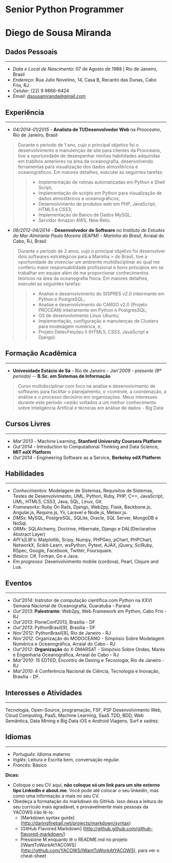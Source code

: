 # Senior Python Programmer

# Diego de Sousa Miranda

## Dados Pessoais
* * *
* *Data e Local de Nascimento*: 07 de Agosto de 1988 | Rio de Janeiro, Brasil
* *Endereço*: Rua Julio Novelino, 14, Casa B, Recanto das Dunas, Cabo Frio, RJ
* *Celular*: (22) 9 9866-6424
* *Email*: <dsousamiranda@gmail.com>

## Experiência
* * *
* *04/2014-01/2015* - **Analista de TI/Desenvolvedor Web** na *Prooceano*, Rio de Janeiro, Brasil
> Durante o periodo de 1 ano, cujo o principal objetivo foi o desenvolvimento e manutenção de site para clientes
> da Prooceano, tive a oportunidade de desenpenhar minhas habilidades adquiridas em trablhos anteriores na área
> da oceanografia, desenvolvendo ferramentas para visualização dos dados atmosféricos e oceanográficos.
> Em maiores detalhes, executei as seguintes tarefas:
> > + Implementação de rotinas automatizadas em Python e Shell Script;
> > + Implementação de scripts em Python para visualização de dados atmosféricos e oceanográficos;
> > + Desenvolvimento de produtos web em PHP, JavaScript, HTML5 e CSS3;
> > + Implementação de Banco de Dados MySQL;
> > + Servidor Amazon AWS, New Relic.

* *06/2012-04/2014* - **Desenvolvedor de Software** no *Instituto de Estudos do Mar Almirante Paulo Moreira (IEAPM) - Marinha do Brasil*, Arraial do Cabo, RJ, Brasil
> Durante o periodo de 2 anos, cujo o principal objetivo foi desenvolver dois softwares estratégicos para a Marinha > do Brasil, tive a oportunidade de vivenciar um ambiente multidisciplinar ao qual me conferiu maior responsabilidade profissional e bons princípios em se trabalhar em equipe além de me proporcionar conhecimentos teóricos na área da oceanografia física. Em maiores detalhes, executei as seguintes tarefas:
> > + Analise e desenvolvimento do SISPRES v2.0 inteirmante em Python e PostgreSQL;
> > + Analise e desenvolvimento do CARGO v2.0 (Projeto PROCEAN) inteiramente em Python e PostgresSQL;
> > + OS de desenvolvimento Linux Ubuntu;
> > + Implementação, configuração e manutençao de Clusters para modelagem numérica, e;
> > + Projeto DetecFeições II (HTML5, CSS3, JavaScript e Django).

## Formação Acadêmica
* * *
- **Univesidade Estácio de Sá** - Rio de Janeiro - *Jan'2009 - presente (8º periodo)*
-- **B.Sc. em Sistemas de Informação**
> Curso multidisciplinar com foco na analise e desenvolvimento de softwares para facilitar o planejamento, o >controle, a coordenação, a análise e o processo decisório em organizações. Meus interesses durante este período >estão voltados a um melhor conhecimento sobre Inteligência Artifical e técnicas em análise de dados - Big Data

## Cursos Livres
* * *
+ *Mar'2013* - Machine Learning, **Stanford University Coursera Platform**
+ *Out'2014* - Introduction to Computational Thinking and Data Science, **MIT edX Platform**
+ *Out'2014* - Engineering Software as a Service, **Berkeley edX Platform**

## Habilidades
* * *
* *Conhecimentos*: Modelagem de Sistemas, Requisitos de Sistemas, Testes de Desenvolvimento, UML, Python, Ruby, PHP, C++, JavaScript, UML, HTML5, CSS3, Java, SQL, Linux, Git.
* *Frameworks*: Ruby On Rails, Django, Web2py, Flask, Backbone.js, Angular.js, Require.js, Yii, Laravel e Node.js, Meteor.js. 
* *DMSs*: MySQL, PostgreSQL, SQLite, Oracle, SQL Server, MongoDB e NoSql.
* *ORMs*: SQLAlchemy, Doctrine, Hibernate, Django e DAL(Declarative Abstract Layer)
* *API's|LIB's*: Matplotlib, Scipy, Numpy, PHPGeo, pChart, PHPChart, NetworkX, Scikit-Learn, wxPython, Pytest, AJAX, jQuery, SciRuby, RSpec, Google, Facebook, Twitter, Foursquare.
* *Básico*: C#, Fortran, Go e Java.
* *Em progresso*: Desenvolvimento mobile (cordova), Pearl, Clojure and Lua.

## Eventos
* * * 
* *Out'2014*: Instrutor de computação científica com Python na XXVI Semana Nacional de
Oceanografia, Guaratuba - Paraná
* *Out'2013*: **Palestrante**: Web2py, Web Framework em Python, Cabo Frio -RJ
* *Out'2013*: PloneConf2013, Brasília - DF
* *Out'2013*: PythonBrasil[9], Brasília - DF
* *Nov'2012*: PythonBrasil[8], Rio de Janeiro - RJ
* *Nov'2012*: Organização do MODOCEANO - Simpósio Sobre Modelagem Numérica e Oceanográfica, Arraial do Cabo - RJ
* *Out'2012*: **Organização** do X OMARSAT - Simpósio Sobre Ondas, Marés e Engenharia Oceanográfica, Arraial do Cabo - RJ
* *Mar'2010*: 15 EDTED, Encontro de Desing e Tecnologia, Rio de Janeiro - RJ
* *Mai'2010*: 4 Conferência Nacional de Ciência, Tecnologia e Inovação, Brasília - DF.

## Interesses e Atividades
* * *
Tecnologia, Open-Source, programação, FSF, PSF
Desenvolvimento Web, Cloud Computing, PaaS, Machine Learning, SaaS
TDD, BDD, Web Semântica, Data Mining e Big Data
iOS e Android
Viagens, Surf e xadrez.

## Idiomas
* * *
+ *Português*: Idioma materno
+ *Inglês*: Leitura e Escrita bem, conversação regular.
+ *Francês*: Básico

__Dicas:__

* Coloque o seu CV aqui, __não coloque só um link para um site externo tipo LinkedIn e about.me__. Você pode até colocar o seu linkedin, mas como uma informação a mais no seu CV.
* Obedeça a formatação do markdown do GitHub. Isso deixa a leitura do seu currículo mais agradável, e provavelmente mais pessoas da YACOWS irão lê-lo.
	* [Markdown syntax guide] (http://daringfireball.net/projects/markdown/syntax)
	* [GitHub Flavored Markdown] (http://github.github.com/github-flavored-markdown/)
	* Pressione M enquanto lê o README.md no projeto [IWantToWorkAtYACOWS] (http://github.com/YACOWS/IWantToWorkAtYACOWS), para ver o cheat-sheet

